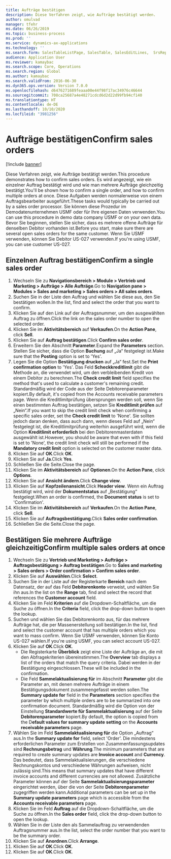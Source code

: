 ```yaml
---
title: Aufträge bestätigen
description: Diese Verfahren zeigt, wie Aufträge bestätigt werden.
author: omulvad
manager: tfehr
ms.date: 06/26/2019
ms.topic: business-process
ms.prod: ''
ms.service: dynamics-ax-applications
ms.technology: ''
ms.search.form: SalesTableListPage, SalesTable, SalesEditLines,  SrsReportViewerForm, CustConfirmJournal, SysQueryForm, SysQueryFieldLookUp, SysLookup, SalesParmIdLookup, SalesUnconfirmedOrdersPart
audience: Application User
ms.reviewer: kamaybac
ms.search.scope: Core, Operations
ms.search.region: Global
ms.author: kamaybac
ms.search.validFrom: 2016-06-30
ms.dyn365.ops.version: Version 7.0.0
ms.openlocfilehash: d6476271689feaaa00e44f98f17ac34976c46644
ms.sourcegitcommit: 708ca25687a4e48271cdcd6d2d22d99fb94cf140
ms.translationtype: HT
ms.contentlocale: de-DE
ms.lasthandoff: 10/10/2020
ms.locfileid: "3981256"
---
```

# <a name="confirm-sales-orders"></a><span data-ttu-id="e646f-103">Aufträge bestätigen</span><span class="sxs-lookup"><span data-stu-id="e646f-103">Confirm sales orders</span></span>

[!include [banner](../../includes/banner.md)]

<span data-ttu-id="e646f-104">Diese Verfahren zeigt, wie Aufträge bestätigt werden.</span><span class="sxs-lookup"><span data-stu-id="e646f-104">This procedure demonstrates how to confirm sales orders.</span></span> <span data-ttu-id="e646f-105">Es wird angezeigt, wie ein einzelner Auftrag bestätigt wird und wie man mehrere Aufträge gleichzeitig bestätigt.</span><span class="sxs-lookup"><span data-stu-id="e646f-105">You'll be shown how to confirm a single order, and how to confirm multiple orders at once.</span></span> <span data-ttu-id="e646f-106">Diese Aufgaben werden normalerweise von einem Auftragsbearbeiter ausgeführt.</span><span class="sxs-lookup"><span data-stu-id="e646f-106">These tasks would typically be carried out by a sales order processor.</span></span> <span data-ttu-id="e646f-107">Sie können diese Prozedur im Demodatenunternehmen USMF oder für Ihre eigenen Daten verwenden.</span><span class="sxs-lookup"><span data-stu-id="e646f-107">You can use this procedure in demo data company USMF or on your own data.</span></span> <span data-ttu-id="e646f-108">Bevor Sie beginnen, stellen Sie sicher, dass es mehrere offene Aufträge für denselben Debitor vorhanden ist.</span><span class="sxs-lookup"><span data-stu-id="e646f-108">Before you start, make sure there are several open sales orders for the same customer.</span></span> <span data-ttu-id="e646f-109">Wenn Sie USMF verwenden, können Sie Debitor US-027 verwenden.</span><span class="sxs-lookup"><span data-stu-id="e646f-109">If you're using USMF, you can use customer US-027.</span></span>


## <a name="confirm-a-single-sales-order"></a><span data-ttu-id="e646f-110">Einzelnen Auftrag bestätigen</span><span class="sxs-lookup"><span data-stu-id="e646f-110">Confirm a single sales order</span></span>
1. <span data-ttu-id="e646f-111">Wechseln Sie zu **Navigationsbereich > Module > Vertrieb und Marketing > Aufträge > Alle Aufträge**.</span><span class="sxs-lookup"><span data-stu-id="e646f-111">Go to **Navigation pane > Modules > Sales and marketing > Sales orders > All sales orders**.</span></span>
2. <span data-ttu-id="e646f-112">Suchen Sie in der Liste den Auftrag und wählen Sie diese aus, den Sie bestätigen wollen.</span><span class="sxs-lookup"><span data-stu-id="e646f-112">In the list, find and select the order that you want to confirm.</span></span>
3. <span data-ttu-id="e646f-113">Klicken Sie auf den Link auf der Auftragsnummer, um den ausgewählten Auftrag zu öffnen.</span><span class="sxs-lookup"><span data-stu-id="e646f-113">Click the link on the sales order number to open the selected order.</span></span>
4. <span data-ttu-id="e646f-114">Klicken Sie im **Aktivitätsbereich** auf **Verkaufen**.</span><span class="sxs-lookup"><span data-stu-id="e646f-114">On the **Action Pane**, click **Sell**.</span></span>
5. <span data-ttu-id="e646f-115">Klicken Sie auf **Auftrag bestätigen**.</span><span class="sxs-lookup"><span data-stu-id="e646f-115">Click **Confirm sales order**.</span></span>
6. <span data-ttu-id="e646f-116">Erweitern Sie den Abschnitt **Parameter**.</span><span class="sxs-lookup"><span data-stu-id="e646f-116">Expand the **Parameters** section.</span></span> <span data-ttu-id="e646f-117">Stellen Sie sicher, dass die Option **Buchung** auf „Ja“ festgelegt ist.</span><span class="sxs-lookup"><span data-stu-id="e646f-117">Make sure that the **Posting** option is set to 'Yes'.</span></span>  
7. <span data-ttu-id="e646f-118">Legen Sie die Option **Bestätigung drucken** auf „Ja“ fest.</span><span class="sxs-lookup"><span data-stu-id="e646f-118">Set the **Print confirmation option** to 'Yes'.</span></span> <span data-ttu-id="e646f-119">Das Feld **Scheckkreditlimit** gibt die Methode an, die verwendet wird, um den verbleibenden Kredit von einem Debitor zu berechnen.</span><span class="sxs-lookup"><span data-stu-id="e646f-119">The **Check credit limit** field specifies the method that's used to calculate a customer's remaining credit.</span></span> <span data-ttu-id="e646f-120">Standardmäßig wird der Code aus der Seite Debitorenparameter kopiert.</span><span class="sxs-lookup"><span data-stu-id="e646f-120">By default, it's copied from the Accounts receivable parameters page.</span></span> <span data-ttu-id="e646f-121">Wenn die Kreditlimitprüfung übersprungen werden soll, wenn Sie einen bestimmten Auftrag bestätigen, setzen Sie **Kreditlimit prüfen** auf „Nein“.</span><span class="sxs-lookup"><span data-stu-id="e646f-121">If you want to skip the credit limit check when confirming a specific sales order, set the **Check credit limit** to 'None'.</span></span> <span data-ttu-id="e646f-122">Sie sollten jedoch daran denken, dass auch dann, wenn dieses Feld auf „Nein“ festgelegt ist, die Kreditlimitprüfung weiterhin ausgeführt wird, wenn die Option **Kreditlimit erforderlich** bei den Debitorenmasterdaten ausgewählt ist.</span><span class="sxs-lookup"><span data-stu-id="e646f-122">However, you should be aware that even with if this field is set to 'None', the credit limit check will still be performed if the **Mandatory credit limit** option is selected on the customer master data.</span></span> 
8. <span data-ttu-id="e646f-123">Klicken Sie auf **OK**.</span><span class="sxs-lookup"><span data-stu-id="e646f-123">Click **OK**.</span></span>
9. <span data-ttu-id="e646f-124">Klicken Sie auf **Ja**.</span><span class="sxs-lookup"><span data-stu-id="e646f-124">Click **Yes**.</span></span>
10. <span data-ttu-id="e646f-125">Schließen Sie die Seite.</span><span class="sxs-lookup"><span data-stu-id="e646f-125">Close the page.</span></span>
11. <span data-ttu-id="e646f-126">Klicken Sie im **Aktivitätsbereich** auf **Optionen**.</span><span class="sxs-lookup"><span data-stu-id="e646f-126">On the **Action Pane**, click **Options**.</span></span>
12. <span data-ttu-id="e646f-127">Klicken Sie auf **Ansicht ändern**.</span><span class="sxs-lookup"><span data-stu-id="e646f-127">Click **Change view**.</span></span>
13. <span data-ttu-id="e646f-128">Klicken Sie auf **Kopfzeilenansicht**.</span><span class="sxs-lookup"><span data-stu-id="e646f-128">Click **Header view**.</span></span> <span data-ttu-id="e646f-129">Wenn ein Auftrag bestätigt wird, wird der **Dokumentstatus** auf „Bestätigung“ festgelegt.</span><span class="sxs-lookup"><span data-stu-id="e646f-129">When an order is confirmed, the **Document status** is set to 'Confirmation'.</span></span> 
14. <span data-ttu-id="e646f-130">Klicken Sie im **Aktivitätsbereich** auf **Verkaufen**.</span><span class="sxs-lookup"><span data-stu-id="e646f-130">On the **Action Pane**, click **Sell**.</span></span>
15. <span data-ttu-id="e646f-131">Klicken Sie auf **Auftragsbestätigung**.</span><span class="sxs-lookup"><span data-stu-id="e646f-131">Click **Sales order confirmation**.</span></span>
16. <span data-ttu-id="e646f-132">Schließen Sie die Seite.</span><span class="sxs-lookup"><span data-stu-id="e646f-132">Close the page.</span></span>

## <a name="confirm-multiple-sales-orders-at-once"></a><span data-ttu-id="e646f-133">Bestätigen Sie mehrere Aufträge gleichzeitig</span><span class="sxs-lookup"><span data-stu-id="e646f-133">Confirm multiple sales orders at once</span></span>
1. <span data-ttu-id="e646f-134">Wechseln Sie zu **Vertrieb und Marketing > Aufträge > Auftragsbestätigung > Auftrag bestätigen**.</span><span class="sxs-lookup"><span data-stu-id="e646f-134">Go to **Sales and marketing > Sales orders > Order confirmation > Confirm sales order**.</span></span>
2. <span data-ttu-id="e646f-135">Klicken Sie auf **Auswählen**.</span><span class="sxs-lookup"><span data-stu-id="e646f-135">Click **Select**.</span></span>
3. <span data-ttu-id="e646f-136">Suchen Sie in der Liste auf der Registerkarte **Bereich** nach dem Datensatz, der auf das Feld **Debitorenkonto** verweist, und wählen Sie ihn aus.</span><span class="sxs-lookup"><span data-stu-id="e646f-136">In the list on the **Range** tab, find and select the record that references the **Customer account** field.</span></span>
4. <span data-ttu-id="e646f-137">Klicken Sie im Feld **Kriterien** auf die Dropdown-Schaltfläche, um die Suche zu öffnen.</span><span class="sxs-lookup"><span data-stu-id="e646f-137">In the **Criteria** field, click the drop-down button to open the lookup.</span></span>
5. <span data-ttu-id="e646f-138">Suchen und wählen Sie das Debitorenkonto aus, für das mehrere Aufträge hat, die per Massenerstellung soll bestätigen.</span><span class="sxs-lookup"><span data-stu-id="e646f-138">In the list, find and select the customer account that has multiple orders which you want to mass confirm.</span></span> <span data-ttu-id="e646f-139">Wenn Sie USMF verwenden, können Sie Konto US-027 wählen.</span><span class="sxs-lookup"><span data-stu-id="e646f-139">If you're using USMF, you can select account US-027.</span></span>  
6. <span data-ttu-id="e646f-140">Klicken Sie auf **OK**.</span><span class="sxs-lookup"><span data-stu-id="e646f-140">Click **OK**.</span></span>
    - <span data-ttu-id="e646f-141">Die Registerkarte **Überblick** zeigt eine Liste der Aufträge an, die mit den Abfragekriterien übereinstimmen.</span><span class="sxs-lookup"><span data-stu-id="e646f-141">The **Overview** tab displays a list of the orders that match the query criteria.</span></span> <span data-ttu-id="e646f-142">Dabei werden in der Bestätigung eingeschlossen.</span><span class="sxs-lookup"><span data-stu-id="e646f-142">These will be included in the confirmation.</span></span>  
    - <span data-ttu-id="e646f-143">Die Feld **Sammelaktualisierung für** im Abschnitt **Parameter** gibt die Parameter an, mit denen mehrere Aufträge in einem Bestätigungsdokument zusammengefasst werden sollen.</span><span class="sxs-lookup"><span data-stu-id="e646f-143">The **Summary update for** field in the **Parameters** section specifies the parameter by which multiple orders are to be summarized into one confirmation document.</span></span> <span data-ttu-id="e646f-144">Standardmäßig wird die Option von der Einstellung **Standardwerte für Sammelaktualisierung** auf der Seite **Debitorenparameter** kopiert.</span><span class="sxs-lookup"><span data-stu-id="e646f-144">By default, the option is copied from the D**efault values for summary update setting** on the **Accounts receivable parameters** page.</span></span>  
7. <span data-ttu-id="e646f-145">Wählen Sie im Feld **Sammelaktualisierung für** die Option „Auftrag“ aus.</span><span class="sxs-lookup"><span data-stu-id="e646f-145">In the **Summary update for** field, select 'Order'.</span></span> <span data-ttu-id="e646f-146">Die mindestens erforderlichen Parameter zum Erstellen von Zusammenfassungsupdates sind **Rechnungsbetrag** und **Währung**.</span><span class="sxs-lookup"><span data-stu-id="e646f-146">The minimum parameters that are required to create summary updates are **Invoice account** and **Currency**.</span></span> <span data-ttu-id="e646f-147">Das bedeutet, dass Sammelaktualisierungen, die verschiedene Rechnungskontos und verschiedene Währungen aufweisen, nicht zulässig sind.</span><span class="sxs-lookup"><span data-stu-id="e646f-147">This means that summary updates that have different invoice accounts and different currencies are not allowed.</span></span> <span data-ttu-id="e646f-148">Zusätzliche Parameter können auf der Seite **Sammelaktualisierungsparameter** eingerichtet werden, über die von der Seite **Debitorenparameter** zugegriffen werden kann.</span><span class="sxs-lookup"><span data-stu-id="e646f-148">Additional parameters can be set up in the **Summary update parameters** page which is accessible from the **Accounts receivable parameters** page.</span></span> 
8. <span data-ttu-id="e646f-149">Klicken Sie im Feld **Auftrag** auf die Dropdown-Schaltfläche, um die Suche zu öffnen.</span><span class="sxs-lookup"><span data-stu-id="e646f-149">In the **Sales order** field, click the drop-down button to open the lookup.</span></span>
9. <span data-ttu-id="e646f-150">Wählen Sie in der Liste den als Sammelauftrag zu verwendenden Auftragsnummer aus.</span><span class="sxs-lookup"><span data-stu-id="e646f-150">In the list, select the order number that you want to be the summary order.</span></span>
10. <span data-ttu-id="e646f-151">Klicken Sie auf **Anordnen**.</span><span class="sxs-lookup"><span data-stu-id="e646f-151">Click **Arrange**.</span></span>
11. <span data-ttu-id="e646f-152">Klicken Sie auf **OK**.</span><span class="sxs-lookup"><span data-stu-id="e646f-152">Click **OK**.</span></span>
12. <span data-ttu-id="e646f-153">Klicken Sie auf **OK**.</span><span class="sxs-lookup"><span data-stu-id="e646f-153">Click **OK**.</span></span>

